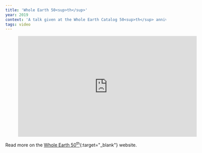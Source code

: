 ```yaml
---
title: 'Whole Earth 50<sup>th</sup>'
year: 2019
context: 'A talk given at the Whole Earth Catalog 50<sup>th</sup> anniversary celebration held in San Francisco in October of 2019'
tags: video
---
```


<figure id="video">
  <iframe width="560" height="315" src="https://www.youtube-nocookie.com/embed/31mXWZAgCF4?controls=0&amp;start=3466" frameborder="0" allow="accelerometer; autoplay; encrypted-media; gyroscope; picture-in-picture" allowfullscreen></iframe>
</figure>

Read more on the [Whole Earth 50<sup>th</sup>](https://www.wholeearth50th.com/evening-program){:target="_blank"} website.

<script src="https://cdnjs.cloudflare.com/ajax/libs/jquery/3.0.0/jquery.min.js"></script>
<script src="/resources/scripts/jquery.fitvids.js"></script>
<script>
  $(document).ready(function(){
    $("#video").fitVids();
  });
</script>
